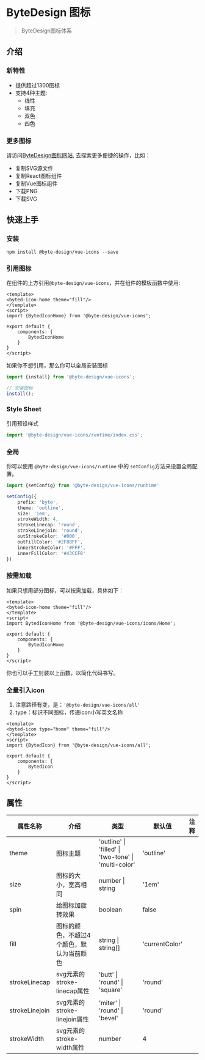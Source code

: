 # ByteDesign 图标
> ByteDesign图标体系

## 介绍

### 新特性
* 提供超过1300图标
* 支持4种主题:
    * 线性
    * 填充
    * 双色
    * 四色

### 更多图标
请访问[ByteDesign图标网站](http://design.bytedance.net/icon), 去探索更多便捷的操作，比如：
* 复制SVG源文件
* 复制React图标组件
* 复制Vue图标组件
* 下载PNG
* 下载SVG

## 快速上手
### 安装

```
npm install @byte-design/vue-icons --save
```

### 引用图标
在组件的上方引用`@byte-design/vue-icons`，并在组件的模板函数中使用:

``` vue
<template>
<byted-icon-home theme="fill"/>
</template>
<script>
import {BytedIconHome} from '@byte-design/vue-icons';

export default {
    components: {
        BytedIconHome
    }
}
</script>
```

如果你不想引用，那么你可以全局安装图标
```typescript
import {install} from '@byte-design/vue-icons';

// 安装图标
install();
```

### Style Sheet
引用预设样式
```typescript
import '@byte-design/vue-icons/runtime/index.css';
```

### 全局
你可以使用 `@byte-design/vue-icons/runtime` 中的 `setConfig`方法来设置全局配置。

```typescript
import {setConfig} from '@byte-design/vue-icons/runtime'

setConfig({
    prefix: 'byte',
    theme: 'outline',
    size: '1em',
    strokeWidth: 4,
    strokeLinecap: 'round',
    strokeLinejoin: 'round',
    outStrokeColor: '#000',
    outFillColor: '#2F88FF',
    innerStrokeColor: '#FFF',
    innerFillColor: '#43CCF8'
})
```

### 按需加载
如果只想用部分图标，可以按需加载，具体如下：

``` vue
<template>
<byted-icon-home theme="fill"/>
</template>
<script>
import BytedIconHome from '@byte-design/vue-icons/icons/Home';

export default {
    components: {
        BytedIconHome
    }
}
</script>
```
你也可以手工封装以上函数，以简化代码书写。

### 全量引入icon
1. 注意路径有变，是：`'@byte-design/vue-icons/all'`
2. type：标识不同图标，传递icon小写英文名称

``` vue
<template>
<byted-icon type="home" theme="fill"/>
</template>
<script>
import {BytedIcon} from '@byte-design/vue-icons/all';

export default {
    components: {
        BytedIcon
    }
}
</script>
```

## 属性
|    属性名称	 | 介绍  | 类型  | 默认值 | 注释 |
| ---------- | --- | --- | --- | --- |
| theme |  图标主题 | 'outline' &#124; 'filled' &#124; 'two-tone' &#124; 'multi-color' | 'outline'  |
| size | 图标的大小，宽高相同 | number &#124; string |  '1em' |
| spin |  给图标加旋转效果 | boolean | false |
| fill |  图标的颜色，不超过4个颜色，默认为当前颜色 | string &#124; string[]|  'currentColor' |
| strokeLinecap |  svg元素的stroke-linecap属性 | 'butt' &#124; 'round' &#124; 'square' |  'round' |
| strokeLinejoin |  svg元素的stroke-linejoin属性 | 'miter' &#124; 'round' &#124; 'bevel' |  'round' |
| strokeWidth |  svg元素的stroke-width属性 | number |  4 |
